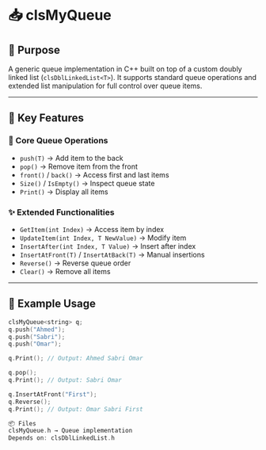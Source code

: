 # 📥 clsMyQueue<T>

## 📌 Purpose
A generic queue implementation in C++ built on top of a custom doubly linked list (`clsDblLinkedList<T>`). It supports standard queue operations and extended list manipulation for full control over queue items.

---

## 🧱 Key Features

### 🔁 Core Queue Operations
- `push(T)` → Add item to the back
- `pop()` → Remove item from the front
- `front()` / `back()` → Access first and last items
- `Size()` / `IsEmpty()` → Inspect queue state
- `Print()` → Display all items

### ✨ Extended Functionalities
- `GetItem(int Index)` → Access item by index
- `UpdateItem(int Index, T NewValue)` → Modify item
- `InsertAfter(int Index, T Value)` → Insert after index
- `InsertAtFront(T)` / `InsertAtBack(T)` → Manual insertions
- `Reverse()` → Reverse queue order
- `Clear()` → Remove all items

---

## 🧪 Example Usage
```cpp
clsMyQueue<string> q;
q.push("Ahmed");
q.push("Sabri");
q.push("Omar");

q.Print(); // Output: Ahmed Sabri Omar

q.pop();
q.Print(); // Output: Sabri Omar

q.InsertAtFront("First");
q.Reverse();
q.Print(); // Output: Omar Sabri First

📦 Files
clsMyQueue.h → Queue implementation
Depends on: clsDblLinkedList.h
